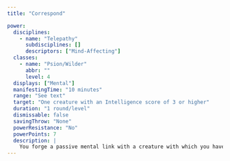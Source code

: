 ```yaml
---
title: "Correspond"

power:
  disciplines:
    - name: "Telepathy"
      subdisciplines: []
      descriptors: ["Mind-Affecting"]
  classes:
    - name: "Psion/Wilder"
      abbr: ""
      level: 4
  displays: ["Mental"]
  manifestingTime: "10 minutes"
  range: "See text"
  target: "One creature with an Intelligence score of 3 or higher"
  duration: "1 round/level"
  dismissable: false
  savingThrow: "None"
  powerResistance: "No"
  powerPoints: 7
  description: |
    You forge a passive mental link with a creature with which you have previously had physical or mental contact. The subject need not be within sight or even on the same plane as you are. The subject recognizes you, and you can mentally communicate with it for the duration (though nothing forces the subject to respond to you), exchanging messages of twenty-five words or less once per round. Receiving a message is not an action and does not provoke attacks of opportunity; however, sending a message is equivalent to a standard action that can provoke attacks of opportunity.
---
```

